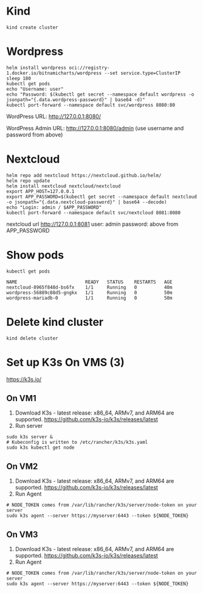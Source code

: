 # Kind
`kind create cluster`

# Wordpress
```
helm install wordpress oci://registry-1.docker.io/bitnamicharts/wordpress --set service.type=ClusterIP
sleep 180
kubectl get pods
echo "Username: user"
echo "Password: $(kubectl get secret --namespace default wordpress -o jsonpath="{.data.wordpress-password}" | base64 -d)"
kubectl port-forward --namespace default svc/wordpress 8080:80 
```

WordPress URL: http://127.0.0.1:8080/

WordPress Admin URL: http://127.0.0.1:8080/admin (use username and password from above)

# Nextcloud 
```
helm repo add nextcloud https://nextcloud.github.io/helm/
helm repo update
helm install nextcloud nextcloud/nextcloud
export APP_HOST=127.0.0.1
export APP_PASSWORD=$(kubectl get secret --namespace default nextcloud -o jsonpath="{.data.nextcloud-password}" | base64 --decode)
echo "Login: admin / $APP_PASSWORD"
kubectl port-forward --namespace default svc/nextcloud 8081:8080
```

nextcloud url http://127.0.0.1:8081
user: admin
password: above from APP_PASSWORD

# Show pods
```
kubectl get pods

NAME                         READY   STATUS    RESTARTS   AGE
nextcloud-8965f848d-bs6fx    1/1     Running   0          40m
wordpress-56889c88d5-gngkx   1/1     Running   0          50m
wordpress-mariadb-0          1/1     Running   0          50m
```


# Delete kind cluster

`kind delete cluster`


# Set up K3s On VMS (3)

https://k3s.io/

## On VM1
1. Download K3s - latest release: x86_64, ARMv7, and ARM64 are supported. https://github.com/k3s-io/k3s/releases/latest
2. Run server
```
sudo k3s server &
# Kubeconfig is written to /etc/rancher/k3s/k3s.yaml
sudo k3s kubectl get node
```

## On VM2
1. Download K3s - latest release: x86_64, ARMv7, and ARM64 are supported. https://github.com/k3s-io/k3s/releases/latest
2. Run Agent
```
# NODE_TOKEN comes from /var/lib/rancher/k3s/server/node-token on your server
sudo k3s agent --server https://myserver:6443 --token ${NODE_TOKEN}
```

## On VM3
1. Download K3s - latest release: x86_64, ARMv7, and ARM64 are supported. https://github.com/k3s-io/k3s/releases/latest
2. Run Agent
```
# NODE_TOKEN comes from /var/lib/rancher/k3s/server/node-token on your server
sudo k3s agent --server https://myserver:6443 --token ${NODE_TOKEN}
```
